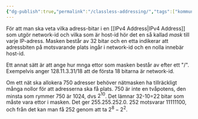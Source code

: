 ```yaml
---
{"dg-publish":true,"permalink":"/classless-addressing/","tags":["kommunikationssystem"]}
---
```


För att man ska veta vilka adress-bitar i en [[IPv4 Address\|IPv4 Address]] som utgör network-id och vilka som är host-id hör det en så kallad *mask* till varje IP-adress. Masken består av 32 bitar och en etta indikerar att adressbiten på motsvarande plats ingår i network-id och en nolla innebär host-id.

Ett annat sätt är att ange hur mnga ettor som masken består av efter ett "/". Exempelvis anger 128.11.3.31/18 att de första 18 bitarna är network-id.

Om ett nät ska allokera 750 adresser behöver nätmasken ha tillräckligt många nollor för att adresserna ska få plats. 750 är inte en tvåpotens, den minsta som rymmer 750 är 1024, dvs $2^{10}$. Det lämnar 32-10=22 bitar som måste vara ettor i masken. Det ger 255.255.252.0. 252 motsvarar 11111100, och från det kan man få 252 genom att ta $2^8-2^2$.